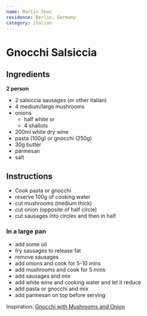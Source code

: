 ```yaml
---
name: Martin Skec
residence: Berlin, Germany
category: italian
---
```


# Gnocchi Salsiccia

## Ingredients
**2 person**
* 2 salsiccia sausages (or other italian)
* 4 medium/large mushrooms 
* onions
	* half white or
	* 4 shallots
* 200ml white dry wine
* pasta (100g) or gnocchi (250g)
* 30g butter
* parmesan
* salt

## Instructions
* Cook pasta or gnocchi 
* reserve 100g of cooking water
* cut mushrooms (medium thick)
* cut onion (opposite of half circle)
* cut sausages into circles and then in half

### In a large pan
* add some oil
* fry sausages to release fat
* remove sausages
* add onions and cook for 5-10 mins
* add mushrooms and cook for 5 mins
* add sausages and mix
* add white wine and cooking water and let it reduce
* add pasta or gnocchi and mix
* add parmesan on top before serving

Inspiration: [Gnocchi with Mushrooms and Onion](https://www.tasteofhome.com/recipes/gnocchi-with-mushrooms-and-onion)
